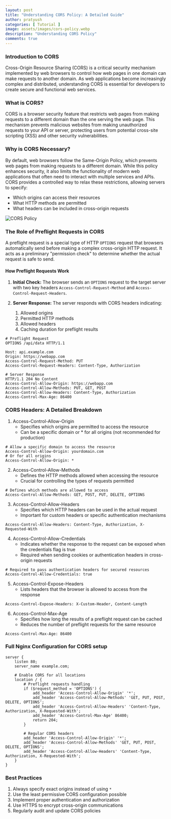 ```yaml
---
layout: post
title: "Understanding CORS Policy: A Detailed Guide"
author: pratyush
categories: [ Tutorial ]
image: assets/images/cors-policy.webp
description: "Understanding CORS Policy"
comments: true
---
```


### Introduction to CORS
Cross-Origin Resource Sharing (CORS) is a critical security mechanism implemented by web browsers to control how web pages in one domain can make requests to another domain. As web applications become increasingly complex and distributed, understanding CORS is essential for developers to create secure and functional web services.

### What is CORS?
CORS is a browser security feature that restricts web pages from making requests to a different domain than the one serving the web page. This mechanism prevents malicious websites from making unauthorized requests to your API or server, protecting users from potential cross-site scripting (XSS) and other security vulnerabilities.

### Why is CORS Necessary?
By default, web browsers follow the Same-Origin Policy, which prevents web pages from making requests to a different domain. While this policy enhances security, it also limits the functionality of modern web applications that often need to interact with multiple services and APIs.
CORS provides a controlled way to relax these restrictions, allowing servers to specify:

* Which origins can access their resources
* What HTTP methods are permitted
* What headers can be included in cross-origin requests

![CORS Policy](https://docs.aws.amazon.com/images/sdk-for-javascript/v2/developer-guide/images/cors-overview.png)

### The Role of Preflight Requests in CORS
A preflight request is a special type of HTTP `OPTIONS` request that browsers automatically send before making a complex cross-origin HTTP request. It acts as a preliminary "permission check" to determine whether the actual request is safe to send.

#### How Preflight Requests Work
1. **Initial Check:** The browser sends an `OPTIONS` request to the target server with two key headers `Access-Control-Request-Method` and `Access-Control-Request-Headers`.

2. **Server Response:** The server responds with CORS headers indicating:
    1. Allowed origins
    2. Permitted HTTP methods
    3. Allowed headers
    4. Caching duration for preflight results

```
# Preflight Request
OPTIONS /api/data HTTP/1.1

Host: api.example.com
Origin: https://webapp.com
Access-Control-Request-Method: PUT
Access-Control-Request-Headers: Content-Type, Authorization

# Server Response
HTTP/1.1 204 No Content
Access-Control-Allow-Origin: https://webapp.com
Access-Control-Allow-Methods: PUT, GET, POST
Access-Control-Allow-Headers: Content-Type, Authorization
Access-Control-Max-Age: 86400
```

### CORS Headers: A Detailed Breakdown
1. Access-Control-Allow-Origin
    * Specifies which origins are permitted to access the resource
    * Can be a specific domain or * for all origins (not recommended for production)
```
# Allow a specific domain to access the resource
Access-Control-Allow-Origin: yourdomain.com
# Or for all origins
Access-Control-Allow-Origin: *
```

2. Access-Control-Allow-Methods
    * Defines the HTTP methods allowed when accessing the resource
    * Crucial for controlling the types of requests permitted
```
# Defines which methods are allowed to access
Access-Control-Allow-Methods: GET, POST, PUT, DELETE, OPTIONS
```

3. Access-Control-Allow-Headers
    * Specifies which HTTP headers can be used in the actual request
    * Important for custom headers or specific authentication mechanisms
```
Access-Control-Allow-Headers: Content-Type, Authorization, X-Requested-With
```

4. Access-Control-Allow-Credentials
    * Indicates whether the response to the request can be exposed when the credentials flag is true
    * Required when sending cookies or authentication headers in cross-origin requests
```
# Required to pass authentication headers for secured resources
Access-Control-Allow-Credentials: true
```

5. Access-Control-Expose-Headers
    * Lists headers that the browser is allowed to access from the response
```
Access-Control-Expose-Headers: X-Custom-Header, Content-Length
```

6. Access-Control-Max-Age
    * Specifies how long the results of a preflight request can be cached
    * Reduces the number of preflight requests for the same resource
```
Access-Control-Max-Age: 86400
```

### Full Nginx Configuration for CORS setup
```
server {
    listen 80;
    server_name example.com;

    # Enable CORS for all locations
    location / {
        # Preflight requests handling
        if ($request_method = 'OPTIONS') {
            add_header 'Access-Control-Allow-Origin' '*';
            add_header 'Access-Control-Allow-Methods' 'GET, PUT, POST, DELETE, OPTIONS';
            add_header 'Access-Control-Allow-Headers' 'Content-Type, Authorization, X-Requested-With';
            add_header 'Access-Control-Max-Age' 86400;
            return 204;
        }

        # Regular CORS headers
        add_header 'Access-Control-Allow-Origin' '*';
        add_header 'Access-Control-Allow-Methods' 'GET, PUT, POST, DELETE, OPTIONS';
        add_header 'Access-Control-Allow-Headers' 'Content-Type, Authorization, X-Requested-With';
    }
}
```

### Best Practices
1. Always specify exact origins instead of using `*`
2. Use the least permissive CORS configuration possible
3. Implement proper authentication and authorization
4. Use HTTPS to encrypt cross-origin communications
5. Regularly audit and update CORS policies